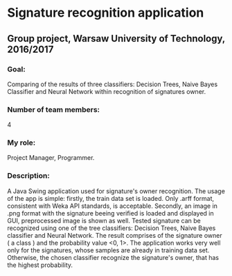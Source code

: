 # Signature recognition application
## Group project, Warsaw University of Technology, 2016/2017

### Goal:
Comparing of the results of three classifiers: Decision Trees, Naive Bayes Classifier and Neural Network within recognition of signatures owner.

### Number of team members: 
4

### My role:
Project Manager, Programmer.

### Description:
A Java Swing application used for signature's owner recognition. The usage of the app is simple: firstly, the train data set is loaded. Only .arff format, consistent with Weka API standards, is acceptable. Secondly, an image in .png format with the signature beeing verified is loaded and displayed in GUI, preprocessed image is shown as well. Tested signature can be recognized using one of the tree classifiers: Decision Trees, Naive Bayes classifier and Neural Network. The result comprises of the signature owner ( a class ) and the probability value <0, 1>. The application works very well only for the signatures, whose samples are already in training data set. Otherwise, the chosen classifier recognize the signature's owner, that has the highest probability.
